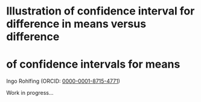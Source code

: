 # Illustration of confidence interval for difference in means versus difference
# of confidence intervals for means

Ingo Rohlfing (ORCID: [0000-0001-8715-4771](https://orcid.org/0000-0001-8715-4771))

Work in progress...
